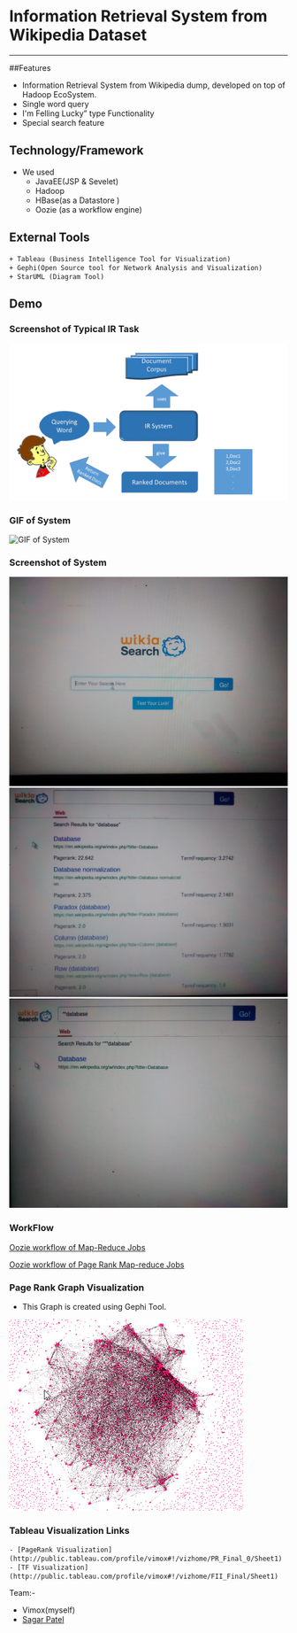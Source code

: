 # Information Retrieval System from Wikipedia Dataset 
----------

##Features
* Information Retrieval System from Wikipedia dump, developed on top of Hadoop EcoSystem. <br />
* Single word query
* I'm Felling Lucky” type Functionality
* Special search feature

## Technology/Framework
* We used 
	+ JavaEE(JSP & Sevelet)
	+ Hadoop
	+ HBase(as a Datastore )
	+ Oozie (as a workflow engine)

## External Tools
	+ Tableau (Business Intelligence Tool for Visualization)
	+ Gephi(Open Source tool for Network Analysis and Visualization)
	+ StarUML (Diagram Tool)
	
## Demo
### Screenshot of Typical IR Task
![Typical IR Task](Ir_task.png)

### GIF of System
![GIF of System](wiki.gif) 

### Screenshot of System
![Home Page](1.jpg)
![Search Result](2.jpg)
![Special Search](3.jpg)

### WorkFlow
[Oozie workflow of Map-Reduce Jobs](mrjob.png)

[Oozie workflow of Page Rank Map-reduce Jobs](PR.png)

### Page Rank Graph Visualization

* This Graph is  created using Gephi Tool.

![PageRank Graph](PR_Graph.png)

### Tableau Visualization Links

	- [PageRank Visualization](http://public.tableau.com/profile/vimox#!/vizhome/PR_Final_0/Sheet1)
	- [TF Visualization](http://public.tableau.com/profile/vimox#!/vizhome/FII_Final/Sheet1) 
	
Team:-
- Vimox(myself)
- [Sagar Patel](http://github.com/sagarpatel26)
